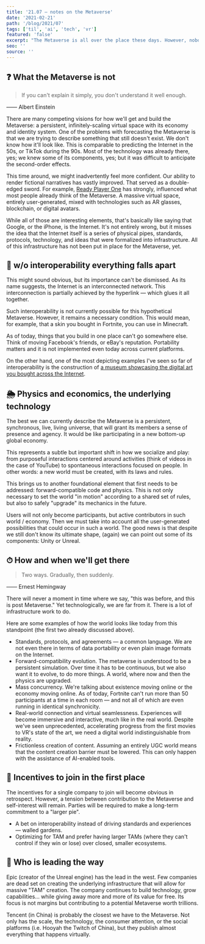 ```yaml
---
title: '21.07 — notes on the Metaverse'
date: '2021-02-21'
path: '/blog/2021/07'
tags: ['til', 'ai', 'tech', 'vr']
featured: 'false'
excerpt: "The Metaverse is all over the place these days. However, nobody seems to know what they're talking about. This is a brief summary of everything I've learned so far around the topic."
seo: ''
source: ''
---
```


## ❓ What the Metaverse is not

> If you can't explain it simply, you don't understand it well enough.

—— Albert Einstein

There are many competing visions for how we'll get and build the Metaverse: a persistent, infinitely-scaling virtual space with its economy and identity system. One of the problems with forecasting the Metaverse is that we are trying to describe something that still doesn't exist. We don't know how it'll look like. This is comparable to predicting the Internet in the 50s, or TikTok during the 90s. Most of the technology was already there, yes; we knew some of its components, yes; but it was difficult to anticipate the second-order effects.

This time around, we might inadvertently feel more confident. Our ability to render fictional narratives has vastly improved. That served as a double-edged sword. For example, [Ready Player One](/blog/2018/ready-player-one) has strongly, influenced what most people already think of the Metaverse. A massive virtual space, entirely user-generated, mixed with technologies such as AR glasses, blockchain, or digital avatars.

While all of those are interesting elements, that's basically like saying that Google, or the iPhone, is the Internet. It's not entirely wrong, but it misses the idea that the Internet itself is a series of physical pipes, standards, protocols, technology, and ideas that were formalized into infrastructure. All of this infrastructure has not been put in place for the Metaverse, yet.

## 🛵 w/o interoperability everything falls apart

This might sound obvious, but its importance can't be dismissed. As its name suggests, the Internet is an interconnected network. This interconnection is partially achieved by the hyperlink — which glues it all together.

Such interoperability is not currently possible for this hypothetical Metaverse. However, it remains a necessary condition. This would mean, for example, that a skin you bought in Fortnite, you can use in Minecraft.

As of today, things that you build in one place can't go somewhere else. Think of moving Facebook's friends, or eBay's reputation. Portability matters and it is not implemented even today across current platforms.

On the other hand, one of the most depicting examples I've seen so far of interoperability is the construction of [a museum showcasing the digital art you bought across the Internet](https://somniumspace.com/parcel/3397).

## 🌦 Physics and economics, the underlying technology

The best we can currently describe the Metaverse is a persistent, synchronous, live, living universe, that will grant its members a sense of presence and agency. It would be like participating in a new bottom-up global economy.

This represents a subtle but important shift in how we socialize and play: from purposeful interactions centered around activities (think of videos in the case of YouTube) to spontaneous interactions focused on people. In other words: a new world must be created, with its laws and rules.

This brings us to another foundational element that first needs to be addressed: forward-compatible code and physics. This is not only necessary to set the world "in motion" according to a shared set of rules, but also to safely "upgrade" its mechanics in the future.

Users will not only become participants, but active contributors in such world / economy. Then we must take into account all the user-generated possibilities that could occur in such a world. The good news is that despite we still don't know its ultimate shape, (again) we can point out some of its components: Unity or Unreal.

## ⏱ How and when we'll get there

> Two ways. Gradually, then suddenly.

—— Ernest Hemingway

There will never a moment in time where we say, "this was before, and this is post Metaverse." Yet technologically, we are far from it. There is a lot of infrastructure work to do.

Here are some examples of how the world looks like today from this standpoint (the first two already discussed above).

- Standards, protocols, and agreements — a common language. We are not even there in terms of data portability or even plain image formats on the Internet.
- Forward-compatibility evolution. The metaverse is understood to be a persistent simulation. Over time it has to be continuous, but we also want it to evolve, to do more things. A world, where now and then the physics are upgraded.
- Mass concurrency. We're talking about existence moving online or the economy moving online. As of today, Fortnite can't run more than 50 participants at a time in each room — and not all of which are even running in identical synchronicity.
- Real-world connection and virtual seamlessness. Experiences will become immersive and interactive, much like in the real world. Despite we've seen unprecedented, accelerating progress from the first movies to VR's state of the art, we need a digital world indistinguishable from reality.
- Frictionless creation of content. Assuming an entirely UGC world means that the content creation barrier must be lowered. This can only happen with the assistance of AI-enabled tools.

## 🤔 Incentives to join in the first place

The incentives for a single company to join will become obvious in retrospect. However, a tension between contribution to the Metaverse and self-interest will remain. Parties will be required to make a long-term commitment to a "larger pie".

- A bet on interoperability instead of driving standards and experiences — walled gardens.
- Optimizing for TAM and prefer having larger TAMs (where they can't control if they win or lose) over closed, smaller ecosystems.

## 🏁 Who is leading the way

Epic (creator of the Unreal engine) has the lead in the west. Few companies are dead set on creating the underlying infrastructure that will allow for massive "TAM" creation. The company continues to build technology, grow capabilities... while giving away more and more of its value for free. Its focus is not margins but contributing to a potential Metaverse worth trillions.

Tencent (in China) is probably the closest we have to the Metaverse. Not only has the scale, the technology, the consumer attention, or the social platforms (i.e. Hooyah the Twitch of China), but they publish almost everything that happens virtually.
